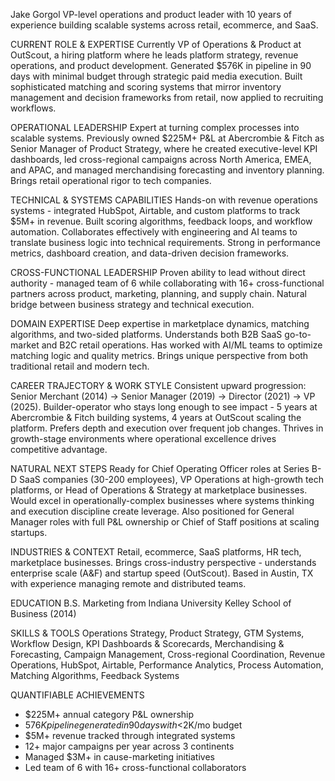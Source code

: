 Jake Gorgol
VP-level operations and product leader with 10 years of experience building scalable systems across retail, ecommerce, and SaaS.

CURRENT ROLE & EXPERTISE
Currently VP of Operations & Product at OutScout, a hiring platform where he leads platform strategy, revenue operations, and product development. Generated $576K in pipeline in 90 days with minimal budget through strategic paid media execution. Built sophisticated matching and scoring systems that mirror inventory management and decision frameworks from retail, now applied to recruiting workflows.

OPERATIONAL LEADERSHIP
Expert at turning complex processes into scalable systems. Previously owned $225M+ P&L at Abercrombie & Fitch as Senior Manager of Product Strategy, where he created executive-level KPI dashboards, led cross-regional campaigns across North America, EMEA, and APAC, and managed merchandising forecasting and inventory planning. Brings retail operational rigor to tech companies.

TECHNICAL & SYSTEMS CAPABILITIES
Hands-on with revenue operations systems - integrated HubSpot, Airtable, and custom platforms to track $5M+ in revenue. Built scoring algorithms, feedback loops, and workflow automation. Collaborates effectively with engineering and AI teams to translate business logic into technical requirements. Strong in performance metrics, dashboard creation, and data-driven decision frameworks.

CROSS-FUNCTIONAL LEADERSHIP
Proven ability to lead without direct authority - managed team of 6 while collaborating with 16+ cross-functional partners across product, marketing, planning, and supply chain. Natural bridge between business strategy and technical execution.

DOMAIN EXPERTISE
Deep expertise in marketplace dynamics, matching algorithms, and two-sided platforms. Understands both B2B SaaS go-to-market and B2C retail operations. Has worked with AI/ML teams to optimize matching logic and quality metrics. Brings unique perspective from both traditional retail and modern tech.

CAREER TRAJECTORY & WORK STYLE
Consistent upward progression: Senior Merchant (2014) → Senior Manager (2019) → Director (2021) → VP (2025). Builder-operator who stays long enough to see impact - 5 years at Abercrombie & Fitch building systems, 4 years at OutScout scaling the platform. Prefers depth and execution over frequent job changes. Thrives in growth-stage environments where operational excellence drives competitive advantage.

NATURAL NEXT STEPS
Ready for Chief Operating Officer roles at Series B-D SaaS companies (30-200 employees), VP Operations at high-growth tech platforms, or Head of Operations & Strategy at marketplace businesses. Would excel in operationally-complex businesses where systems thinking and execution discipline create leverage. Also positioned for General Manager roles with full P&L ownership or Chief of Staff positions at scaling startups.

INDUSTRIES & CONTEXT
Retail, ecommerce, SaaS platforms, HR tech, marketplace businesses. Brings cross-industry perspective - understands enterprise scale (A&F) and startup speed (OutScout). Based in Austin, TX with experience managing remote and distributed teams.

EDUCATION
B.S. Marketing from Indiana University Kelley School of Business (2014)

SKILLS & TOOLS
Operations Strategy, Product Strategy, GTM Systems, Workflow Design, KPI Dashboards & Scorecards, Merchandising & Forecasting, Campaign Management, Cross-regional Coordination, Revenue Operations, HubSpot, Airtable, Performance Analytics, Process Automation, Matching Algorithms, Feedback Systems

QUANTIFIABLE ACHIEVEMENTS
- $225M+ annual category P&L ownership
- $576K pipeline generated in 90 days with <$2K/mo budget
- $5M+ revenue tracked through integrated systems
- 12+ major campaigns per year across 3 continents
- Managed $3M+ in cause-marketing initiatives
- Led team of 6 with 16+ cross-functional collaborators
